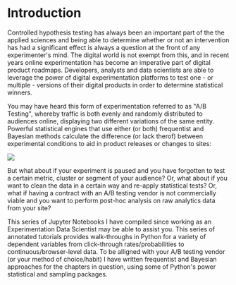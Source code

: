 Introduction
============================

Controlled hypothesis testing has always been an important part of the the applied sciences and being able to determine whether or not an intervention has had a significant effect is always a question at the front of any experimenter's mind. The digital world is not exempt from this, and in recent years online experimentation has become an imperative part of digital product roadmaps. Developers, analysts and data scientists are able to leverage the power of digital experimentation platforms to test one - or multiple - versions of their digital products in order to determine statistical winners.

You may have heard this form of experimentation referred to as "A/B Testing", whereby traffic is both evenly and randomly distributed to audiences online, displaying two different variations of the same entity. Powerful statistical engines that use either (or both) frequentist and Bayesian methods calculate the difference (or lack therof) between experimental conditions to aid in product releases or changes to sites:

![](py_ab_drawing.png)

But what about if your experiment is paused and you have forgotten to test a certain metric, cluster or segment of your audience? Or, what about if you want to clean the data in a certain way and re-apply statistical tests? Or, what if having a contract with an A/B testing vendor is not commercially viable and you want to perform post-hoc analysis on raw analytics data from your site?

This series of Jupyter Notebooks I have compiled since working as an Experimentation Data Scientist may be able to assist you. This series of annotated tutorials provides walk-throughs in Python for a variety of dependent variables from click-through rates/probabilities to continuous/browser-level data. To be alligned with your A/B testing vendor (or your method of choice/habit) I have written frequentist and Bayesian approaches for the chapters in question, using some of Python's power statistical and sampling packages.
